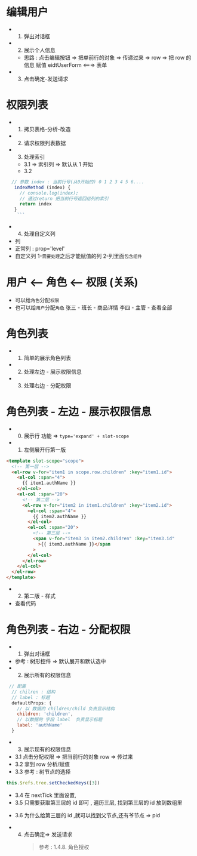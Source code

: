 # 编辑用户

- 1. 弹出对话框
- 2. 展示个人信息
  - 思路 : 点击编辑按钮 => 把单前行的对象 => 传递过来 => row => 把 row 的信息 赋值 eidtUserForm <===> 表单
- 3. 点击确定-发送请求

# 权限列表

- 1. 拷贝表格-分析-改造
- 2. 请求权限列表数据
- 3. 处理索引
  - 3.1 <el-table-column type='index'> => 索引列 => 默认从 1 开始
  - 3.2 <el-table-column type='index' :index='indexMethod'>

````js
  // 参数 index : 当前行号(从0开始的) 0 1 2 3 4 5 6....
   indexMethod (index) {
     // console.log(index);
     // 通过return 把当前行号返回给列的索引
     return index
   }
    ```
````

- 4. 处理自定义列
- 列
- 正常列 : prop='level'
- 自定义列
  1-`需要处理`之后才能赋值的列
  2-列里面`包含组件`

# 用户 <-- 角色 <-- 权限 (关系)

- 可以给`角色`分配`权限`
- 也可以给`用户`分配`角色`
  张三 - 班长 - 商品详情
  李四 - 主管 - 查看全部

# 角色列表

- 1.  简单的展示角色列表
- 2.  处理左边 - 展示权限信息
- 3.  处理右边 - 分配权限

# 角色列表 - 左边 - 展示权限信息

- 0. 展示行 功能 => `type='expand' + slot-scope`
- 1. 左侧展开行第一版

```html
<template slot-scope="scope">
  <!-- 第一层 -->
  <el-row v-for="item1 in scope.row.children" :key="item1.id">
    <el-col :span="4">
      {{ item1.authName }}
    </el-col>
    <el-col :span="20">
      <!-- 第二层 -->
      <el-row v-for="item2 in item1.children" :key="item2.id">
        <el-col :span="4">
          {{ item2.authName }}
        </el-col>
        <el-col :span="20">
          <!-- 第三层 -->
          <span v-for="item3 in item2.children" :key="item3.id"
            >{{ item3.authName }}</span
          >
        </el-col>
      </el-row>
    </el-col>
  </el-row>
</template>
```

- 2. 第二版 - 样式
- 查看代码

# 角色列表 - 右边 - 分配权限

- 1. 弹出对话框
- 参考 : 树形控件 => 默认展开和默认选中
- 2. 展示所有的权限信息

```js
 // 配置
  // chilren : 结构
  // label : 标题
  defaultProps: {
    // 以 数据的 children/child 负责显示结构
    children: 'children',
    // 以数据的 字段 label  负责显示标题
    label: 'authName'
  }
```

- 3. 展示现有的权限信息
- 3.1 点击分配权限 => 把当前行的对象 row => 传过来
- 3.2 拿到 row 分析/赋值
- 3.3 参考 : 树节点的选择

```js
this.$refs.tree.setCheckedKeys([3])
```

- 3.4 在 nextTick 里面设置,
- 3.5 只需要获取第三层的 id 即可 , 遍历三层, 找到第三层的 id 放到数组里

* 3.6 为什么给第三层的 id ,就可以找到父节点,还有爷节点 => pid

* 4. 点击确定=> 发送请求
     > 参考 : 1.4.8. 角色授权
